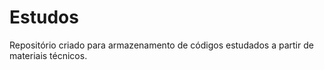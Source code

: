 # Estudos
Repositório criado para armazenamento de códigos estudados a partir de materiais técnicos.
